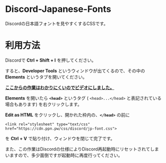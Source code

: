 # Discord-Japanese-Fonts
Discordの日本語フォントを見やすくするCSSです。

# 利用方法

Discordで __Ctrl + Shift + I__ を押してください。

すると、__Developer Tools__ というウィンドウが出てくるので、その中の __Elements__ というタブを開いてください。

__[ここからの作業はわかりにくいのでビデオにしました。](https://ppn.pw/i/pc/fb8dc3b7/u0rspxvd.mp4)__

__Elements__ を開いたら __``<head>``__ というタグ ( ``<head>...</head>`` と表記されている場合もあります) を右クリックします。

__Edit as HTML__ をクリックし、開かれた枠内の、__``</head>``__ の前に

```
<link rel="stylesheet" type="text/css" href="https://cdn.ppn.pw/css/discord/jp-font.css">
```

を __Ctrl + V__ で貼り付け、ウィンドウを閉じて完了です。

また、この作業はDiscordの仕様によりDiscord再起動時にリセットされてしまいますので、多少面倒ですが起動時に再度行ってください。
